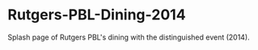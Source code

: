 Rutgers-PBL-Dining-2014
=======================

Splash page of Rutgers PBL's dining with the distinguished event (2014).
